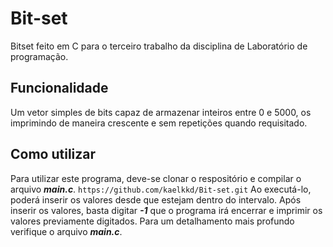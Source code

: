 # Bit-set
Bitset feito em C para o terceiro trabalho da disciplina de Laboratório de programação.

## Funcionalidade
Um vetor simples de bits capaz de armazenar inteiros entre 0 e 5000, os imprimindo de maneira crescente e sem repetições quando requisitado.

## Como utilizar
Para utilizar este programa, deve-se clonar o respositório e compilar o arquivo ***main.c***. 
`https://github.com/kaelkkd/Bit-set.git`
Ao executá-lo, poderá inserir os valores desde que estejam dentro do intervalo. Após inserir os valores, basta digitar ***-1*** que o programa irá encerrar e imprimir os valores previamente digitados. Para um detalhamento mais profundo verifique o arquivo ***main.c***.
